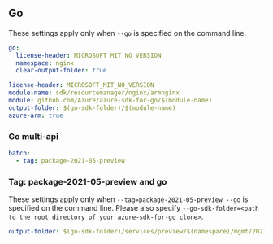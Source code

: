 ## Go

These settings apply only when `--go` is specified on the command line.

``` yaml $(go) && !$(track2)
go:
  license-header: MICROSOFT_MIT_NO_VERSION
  namespace: nginx
  clear-output-folder: true
```

``` yaml $(go) && $(track2)
license-header: MICROSOFT_MIT_NO_VERSION
module-name: sdk/resourcemanager/nginx/armnginx
module: github.com/Azure/azure-sdk-for-go/$(module-name)
output-folder: $(go-sdk-folder)/$(module-name)
azure-arm: true
```

### Go multi-api

``` yaml $(go) && $(multiapi)
batch:
  - tag: package-2021-05-preview
```

### Tag: package-2021-05-preview and go

These settings apply only when `--tag=package-2021-05-preview --go` is specified on the command line.
Please also specify `--go-sdk-folder=<path to the root directory of your azure-sdk-for-go clone>`.

``` yaml $(tag) == 'package-2021-05-preview' && $(go)
output-folder: $(go-sdk-folder)/services/preview/$(namespace)/mgmt/2021-05-01-preview/$(namespace)
```
